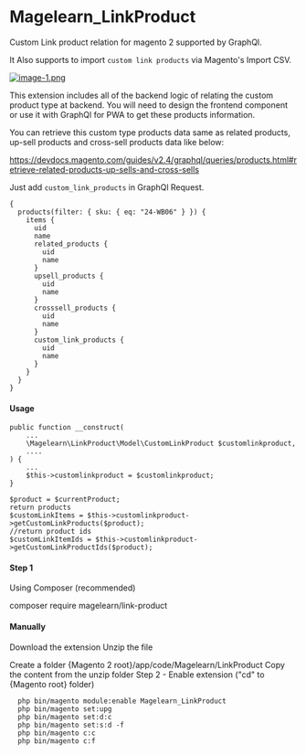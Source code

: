 # Magelearn_LinkProduct
Custom Link product relation for magento 2 supported by GraphQl.

It Also supports to import `custom link products` via Magento's Import CSV.

[![image-1.png](https://i.postimg.cc/c13V3WmH/image-1.png)](https://postimg.cc/fkw2461n)

This extension includes all of the backend logic of relating the custom product type at backend. You will need to design the frontend component or use it with GraphQl for PWA to get these products information.

You can retrieve this custom type products data same as related products, up-sell products and cross-sell products data like below:

https://devdocs.magento.com/guides/v2.4/graphql/queries/products.html#retrieve-related-products-up-sells-and-cross-sells

Just add `custom_link_products` in GraphQl Request.

```
{
  products(filter: { sku: { eq: "24-WB06" } }) {
    items {
      uid
      name
      related_products {
        uid
        name
      }
      upsell_products {
        uid
        name
      }
      crosssell_products {
        uid
        name
      }
      custom_link_products {
        uid
        name
      }
    }
  }
}
```
#### Usage

```
public function __construct(
    ...
    \Magelearn\LinkProduct\Model\CustomLinkProduct $customlinkproduct,
    ....
) {
    ...
    $this->customlinkproduct = $customlinkproduct;
}

$product = $currentProduct;
return products
$customLinkItems = $this->customlinkproduct->getCustomLinkProducts($product);
//return product ids
$customLinkItemIds = $this->customlinkproduct->getCustomLinkProductIds($product);
 ```
#### Step 1

Using Composer (recommended)

composer require magelearn/link-product

#### Manually

Download the extension
Unzip the file

Create a folder {Magento 2 root}/app/code/Magelearn/LinkProduct
Copy the content from the unzip folder
Step 2 - Enable extension ("cd" to {Magento root} folder)
```
  php bin/magento module:enable Magelearn_LinkProduct
  php bin/magento set:upg
  php bin/magento set:d:c
  php bin/magento set:s:d -f
  php bin/magento c:c
  php bin/magento c:f
```
